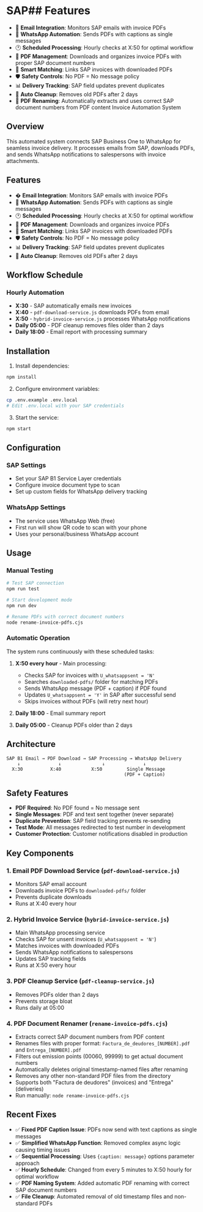 # SAP## Features
- 📧 **Email Integration**: Monitors SAP emails with invoice PDFs
- 📱 **WhatsApp Automation**: Sends PDFs with captions as single messages
- 🕐 **Scheduled Processing**: Hourly checks at X:50 for optimal workflow
- 📄 **PDF Management**: Downloads and organizes invoice PDFs with proper SAP document numbers
- 🎯 **Smart Matching**: Links SAP invoices with downloaded PDFs
- 🛡️ **Safety Controls**: No PDF = No message policy
- 📊 **Delivery Tracking**: SAP field updates prevent duplicates
- 🧹 **Auto Cleanup**: Removes old PDFs after 2 days
- 📝 **PDF Renaming**: Automatically extracts and uses correct SAP document numbers from PDF content Invoice Automation System

## Overview
This automated system connects SAP Business One to WhatsApp for seamless invoice delivery. It processes emails from SAP, downloads PDFs, and sends WhatsApp notifications to salespersons with invoice attachments.

## Features
- � **Email Integration**: Monitors SAP emails with invoice PDFs
- 📱 **WhatsApp Automation**: Sends PDFs with captions as single messages
- 🕐 **Scheduled Processing**: Hourly checks at X:50 for optimal workflow
- 📄 **PDF Management**: Downloads and organizes invoice PDFs
- 🎯 **Smart Matching**: Links SAP invoices with downloaded PDFs
- 🛡️ **Safety Controls**: No PDF = No message policy
- 📊 **Delivery Tracking**: SAP field updates prevent duplicates
- 🧹 **Auto Cleanup**: Removes old PDFs after 2 days

## Workflow Schedule

### Hourly Automation
- **X:30** - SAP automatically emails new invoices
- **X:40** - `pdf-download-service.js` downloads PDFs from email
- **X:50** - `hybrid-invoice-service.js` processes WhatsApp notifications
- **Daily 05:00** - PDF cleanup removes files older than 2 days
- **Daily 18:00** - Email report with processing summary

## Installation

1. Install dependencies:
```bash
npm install
```

2. Configure environment variables:
```bash
cp .env.example .env.local
# Edit .env.local with your SAP credentials
```

3. Start the service:
```bash
npm start
```

## Configuration

### SAP Settings
- Set your SAP B1 Service Layer credentials
- Configure invoice document type to scan
- Set up custom fields for WhatsApp delivery tracking

### WhatsApp Settings
- The service uses WhatsApp Web (free)
- First run will show QR code to scan with your phone
- Uses your personal/business WhatsApp account

## Usage

### Manual Testing
```bash
# Test SAP connection
npm run test

# Start development mode
npm run dev

# Rename PDFs with correct document numbers
node rename-invoice-pdfs.cjs
```

### Automatic Operation
The system runs continuously with these scheduled tasks:

1. **X:50 every hour** - Main processing:
   - Checks SAP for invoices with `U_whatsappsent = 'N'`
   - Searches `downloaded-pdfs/` folder for matching PDFs
   - Sends WhatsApp message (PDF + caption) if PDF found
   - Updates `U_whatsappsent = 'Y'` in SAP after successful send
   - Skips invoices without PDFs (will retry next hour)

2. **Daily 18:00** - Email summary report
3. **Daily 05:00** - Cleanup PDFs older than 2 days

## Architecture

```
SAP B1 Email → PDF Download → SAP Processing → WhatsApp Delivery
    ↓              ↓               ↓              ↓
  X:30          X:40           X:50         Single Message
                                           (PDF + Caption)
```

## Safety Features
- **PDF Required**: No PDF found = No message sent
- **Single Messages**: PDF and text sent together (never separate)
- **Duplicate Prevention**: SAP field tracking prevents re-sending
- **Test Mode**: All messages redirected to test number in development
- **Customer Protection**: Customer notifications disabled in production

## Key Components

### 1. Email PDF Download Service (`pdf-download-service.js`)
- Monitors SAP email account
- Downloads invoice PDFs to `downloaded-pdfs/` folder
- Prevents duplicate downloads
- Runs at X:40 every hour

### 2. Hybrid Invoice Service (`hybrid-invoice-service.js`)
- Main WhatsApp processing service
- Checks SAP for unsent invoices (`U_whatsappsent = 'N'`)
- Matches invoices with downloaded PDFs
- Sends WhatsApp notifications to salespersons
- Updates SAP tracking fields
- Runs at X:50 every hour

### 3. PDF Cleanup Service (`pdf-cleanup-service.js`)
- Removes PDFs older than 2 days
- Prevents storage bloat
- Runs daily at 05:00

### 4. PDF Document Renamer (`rename-invoice-pdfs.cjs`)
- Extracts correct SAP document numbers from PDF content
- Renames files with proper format: `Factura_de_deudores_[NUMBER].pdf` and `Entrega_[NUMBER].pdf`
- Filters out emission points (00060, 99999) to get actual document numbers
- Automatically deletes original timestamp-named files after renaming
- Removes any other non-standard PDF files from the directory
- Supports both "Factura de deudores" (invoices) and "Entrega" (deliveries)
- Run manually: `node rename-invoice-pdfs.cjs`

## Recent Fixes
- ✅ **Fixed PDF Caption Issue**: PDFs now send with text captions as single messages
- ✅ **Simplified WhatsApp Function**: Removed complex async logic causing timing issues
- ✅ **Sequential Processing**: Uses `{caption: message}` options parameter approach
- ✅ **Hourly Schedule**: Changed from every 5 minutes to X:50 hourly for optimal workflow
- ✅ **PDF Naming System**: Added automatic PDF renaming with correct SAP document numbers
- ✅ **File Cleanup**: Automated removal of old timestamp files and non-standard PDFs

